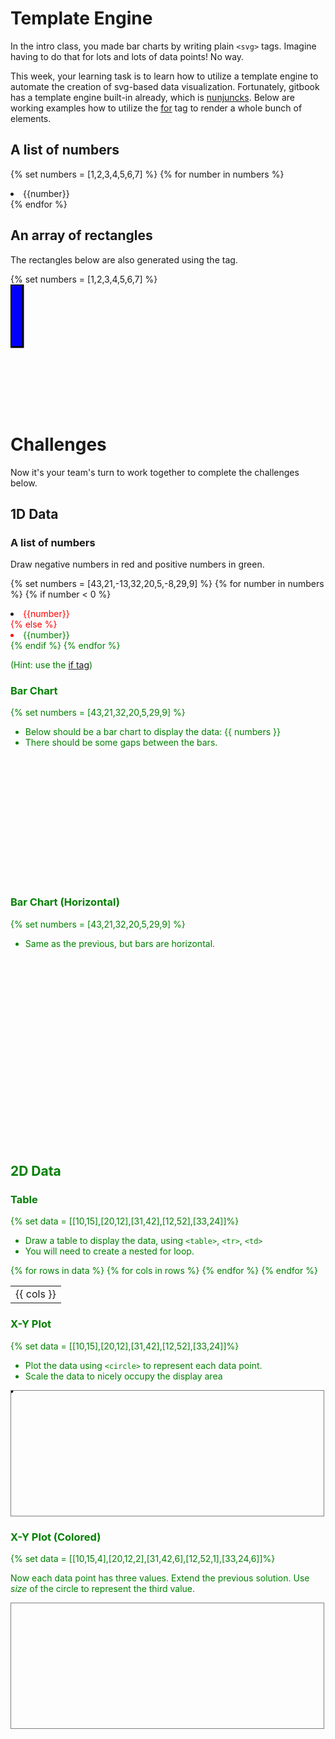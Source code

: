 # Template Engine

In the intro class, you made bar charts by writing plain `<svg>` tags. Imagine
having to do that for lots and lots of data points! No way.

This week, your learning task is to learn how to utilize a template engine to
automate the creation of svg-based data visualization. Fortunately, gitbook has
a template engine built-in already, which is
[nunjuncks](https://mozilla.github.io/nunjucks/). Below are working examples how
to utilize the [for](https://mozilla.github.io/nunjucks/templating.html#for) tag
to render a whole bunch of elements.

## A list of numbers

{% set numbers = [1,2,3,4,5,6,7] %}
{% for number in numbers %}
<li>{{number}}</li>
{% endfor %}

## An array of rectangles
The rectangles below are also generated using the tag.

{% set numbers = [1,2,3,4,5,6,7] %}
<svg width="500" height="200">
{% for number in numbers %}
    <rect x="{{loop.index * 20}}" width="20" height="100" style="fill:rgb(0,0,255);stroke-width:3;stroke:rgb(0,0,0)" />
{% endfor %}
</svg>

# Challenges

Now it's your team's turn to work together to complete the challenges below.

## 1D Data

### A list of numbers

Draw negative numbers in red and positive numbers in green.

{% set numbers = [43,21,-13,32,20,5,-8,29,9] %}
{% for number in numbers %}
{% if number < 0 %}

<li><font color="red">{{number}}</color></li>
{% else %}
<li><font color="green">{{number}}</color></li>
{% endif %}
{% endfor %}

(Hint: use the [if tag](https://mozilla.github.io/nunjucks/templating.html#if))

### Bar Chart

{% set numbers = [43,21,32,20,5,29,9] %}

* Below should be a bar chart to display the data: {{ numbers }}
* There should be some gaps between the bars.

<svg width="500" height="200">
{% for number in numbers %}
    <rect x="{{loop.index * 40}}" y="{{100-number}}" width="20" height="{{number}}" style="fill:rgb(0,0,255);stroke-width:3;stroke:rgb(0,0,0)" />
{% endfor %}
</svg>

### Bar Chart (Horizontal)

{% set numbers = [43,21,32,20,5,29,9] %}

* Same as the previous, but bars are horizontal.

<svg width="500" height="300">
{% for number in numbers %}
    <rect y="{{loop.index * 40}}" width="{{number}}" height="20" style="fill:rgb(0,0,255);stroke-width:3;stroke:rgb(0,0,0)" />
{% endfor %}
</svg>

## 2D Data

### Table

{% set data = [[10,15],[20,12],[31,42],[12,52],[33,24]]%}

* Draw a table to display the data, using `<table>`, `<tr>`, `<td>`
* You will need to create a nested for loop.

<table>
    {% for rows in data %}
        <tr>
            {% for cols in rows %}
            <td>{{ cols }}</td>
            {% endfor %}
        </tr>
    {% endfor %}
</table>


### X-Y Plot

{% set data = [[10,15],[20,12],[31,42],[12,52],[33,24]]%}

* Plot the data using `<circle>` to represent each data point.
* Scale the data to nicely occupy the display area

<svg width="500" height="200" style="border:1px solid grey">
{% for point in data %}
    <circle cx="{{point[0]*10}}" cy="{{point[1]*3}}" r="2" stroke="black" stroke-width="3" fill="red" />
{% endfor %}
</svg>

### X-Y Plot (Colored)

{% set data = [[10,15,4],[20,12,2],[31,42,6],[12,52,1],[33,24,6]]%}

Now each data point has three values. Extend the previous solution. Use _size_
of the circle to represent the third value.

<svg width="500" height="200" style="border:1px solid grey">
{% for point in data %}
    <circle cx="{{point[0]*10}}" cy="{{point[1]*3}}" r="{{point[2]}}" stroke="black" stroke-width="3" fill="red" />
{% endfor %}
</svg>
